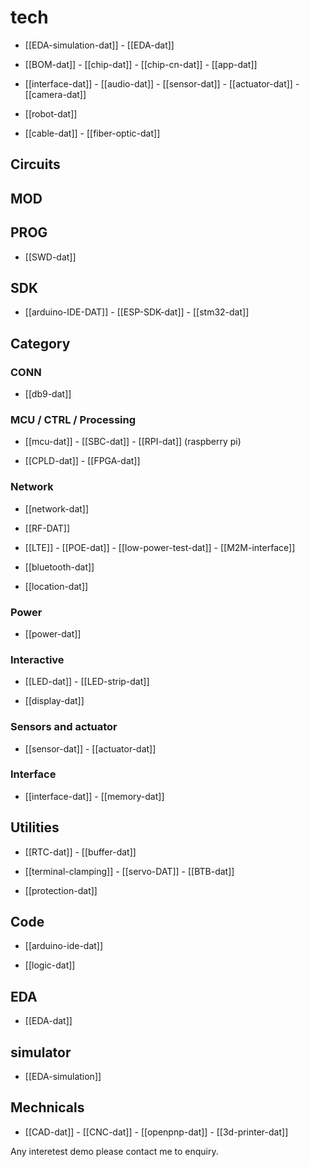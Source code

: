 
# tech 

- [[EDA-simulation-dat]] - [[EDA-dat]]

- [[BOM-dat]] - [[chip-dat]] - [[chip-cn-dat]] - [[app-dat]]

- [[interface-dat]] - [[audio-dat]] - [[sensor-dat]] - [[actuator-dat]] - [[camera-dat]]

- [[robot-dat]]

- [[cable-dat]] - [[fiber-optic-dat]]

## Circuits 

## MOD

## PROG

- [[SWD-dat]]

## SDK

- [[arduino-IDE-DAT]] - [[ESP-SDK-dat]] - [[stm32-dat]]


## Category


### CONN

- [[db9-dat]]

### MCU / CTRL / Processing 

- [[mcu-dat]] - [[SBC-dat]] - [[RPI-dat]] (raspberry pi)

- [[CPLD-dat]] - [[FPGA-dat]]


### Network

- [[network-dat]]

- [[RF-DAT]]

- [[LTE]] - [[POE-dat]] - [[low-power-test-dat]] - [[M2M-interface]]

- [[bluetooth-dat]]

- [[location-dat]]

### Power 

- [[power-dat]]

### Interactive

- [[LED-dat]] - [[LED-strip-dat]]

- [[display-dat]]

### Sensors and actuator 

- [[sensor-dat]] - [[actuator-dat]]



### Interface 

- [[interface-dat]] - [[memory-dat]]


## Utilities  

- [[RTC-dat]] - [[buffer-dat]] 

- [[terminal-clamping]] - [[servo-DAT]] - [[BTB-dat]]

- [[protection-dat]]

## Code 

- [[arduino-ide-dat]]

- [[logic-dat]]


## EDA

- [[EDA-dat]]

## simulator 

- [[EDA-simulation]]


## Mechnicals 

- [[CAD-dat]] - [[CNC-dat]] - [[openpnp-dat]] - [[3d-printer-dat]]

Any interetest demo please contact me to enquiry.
